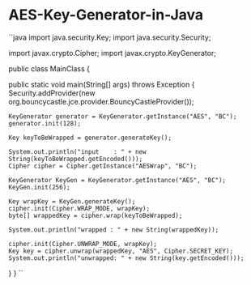 # AES-Key-Generator-in-Java

``java
import java.security.Key;
import java.security.Security;

import javax.crypto.Cipher;
import javax.crypto.KeyGenerator;

public class MainClass {

  public static void main(String[] args) throws Exception {
    Security.addProvider(new org.bouncycastle.jce.provider.BouncyCastleProvider());

    KeyGenerator generator = KeyGenerator.getInstance("AES", "BC");
    generator.init(128);

    Key keyToBeWrapped = generator.generateKey();

    System.out.println("input    : " + new String(keyToBeWrapped.getEncoded()));
    Cipher cipher = Cipher.getInstance("AESWrap", "BC");

    KeyGenerator KeyGen = KeyGenerator.getInstance("AES", "BC");
    KeyGen.init(256);

    Key wrapKey = KeyGen.generateKey();
    cipher.init(Cipher.WRAP_MODE, wrapKey);
    byte[] wrappedKey = cipher.wrap(keyToBeWrapped);

    System.out.println("wrapped : " + new String(wrappedKey));

    cipher.init(Cipher.UNWRAP_MODE, wrapKey);
    Key key = cipher.unwrap(wrappedKey, "AES", Cipher.SECRET_KEY);
    System.out.println("unwrapped: " + new String(key.getEncoded()));
  }
}
``
